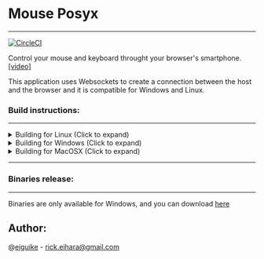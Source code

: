 # Mouse Posyx
---
[![CircleCI](https://circleci.com/gh/eiguike/mouse-posyx/tree/master.svg?style=svg)](https://circleci.com/gh/eiguike/mouse-posyx/tree/master)

Control your mouse and keyboard throught your browser's smartphone. [[video]](https://www.youtube.com/watch?v=foAUzgEAnbc)

This application uses Websockets to create a connection between the host
and the browser and it is compatible for Windows and Linux.

### Build instructions:
---
<details>
    <summary>
Building for Linux (Click to expand)
    </summary>
1. Clone this repository

```
 $ git clone https://github.com/eiguike/mouse-posyx.git
```

2. Install the prerequisites packages:
```
$ sudo apt install cmake zlib1g-dev libx11-dev libxtst-dev
```

3. Initialize submodule folder and update it

```
 $ git submodule init; git submodule update
```

4. Build libwebsockets and install

```
 $ cd libwebsockets;mkdir build;cd build;cmake ..;make; sudo make install;
```
5. In mouse-posyx's folders, execute the following commands to build:

```
 $ mkdir build; cd build
 $ cmake ..
 $ make
```

6. Copy libwebsockets's implementations to the proper folder
```
$ sudo cp /usr/local/lib/libwebsockets* /usr/lib
```

7. Execute the application
```
$ ./mouse-posyx
```

8. Access the application throught IP:8000 in your favorite browser.
9. Enjoy!

</details>

<details>
    <summary>
Building for Windows (Click to expand)
    </summary>
1. Install OpenSSL, cmake and Visual Studio

2. Clone this repository

3. Build and install libwebsockets

4. In root folder, create a 'build' folder
```
 md build; cd build
```

5a. Prepare the development enviroment to compile
```
 cmake .. -G "NMake Makefiles" -DCMAKE_BUILD_TYPE=RELEASE
```
5b. Prepare the development enviroment to compile, with OpenSSL activated:
```
 cmake .. -G "NMake Makefiles" -DCMAKE_BUILD_TYPE=RELEASE -DUSE_SSL=TRUE
```

6. Compile
```
 nmake
```

7. Execute the application

8. Access the application throught IP:8000 in your favorite browser.

9. Enjoy!
</details>
<details>
    <summary>
Building for MacOSX (Click to expand)
    </summary>
1. Clone this repository

```
 $ git clone https://github.com/eiguike/mouse-posyx.git
```

2. Initialize submodule folder and update it

```
 $ git submodule init; git submodule update
```

3. Build libwebsockets and install

```
 $ cd libwebsockets;mkdir build;cd build;cmake .. -DLWS_WITH_SSL=OFF -DLWS_WITHOUT_BUILTIN_SHA1=OFF;make; sudo make install;
```
4. In mouse-posyx's folders, execute the following commands to build:

```
 $ mkdir build; cd build
 $ cmake ..
 $ make
```

5. Execute the application
```
$ ./mouse-posyx
```

7. Access the application throught IP:8000 in your favorite browser.
8. Enjoy!

</details>

---

### Binaries release:
---
Binaries are only available for Windows, and you can download [here](https://github.com/eiguike/mouse-posyx/files/1978295/mouse-posyx_setup.zip)

## Author:
@[eiguike](https://github.com/eiguike) - [rick.eihara@gmail.com](mailto:rick.eihara@gmail.com)
